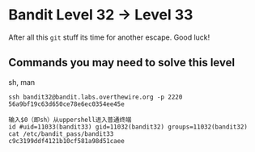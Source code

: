 # Bandit Level 32 → Level 33

After all this `git` stuff its time for another escape. Good luck!

## Commands you may need to solve this level

sh, man



```
ssh bandit32@bandit.labs.overthewire.org -p 2220
56a9bf19c63d650ce78e6ec0354ee45e

输入$0（即sh）从uppershell进入普通终端
id #uid=11033(bandit33) gid=11032(bandit32) groups=11032(bandit32)
cat /etc/bandit_pass/bandit33
c9c3199ddf4121b10cf581a98d51caee
```

